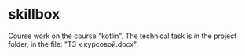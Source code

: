 # skillbox
Course work on the course "kotlin". The technical task is in the project folder, in the file: "ТЗ к курсовой.docx".
